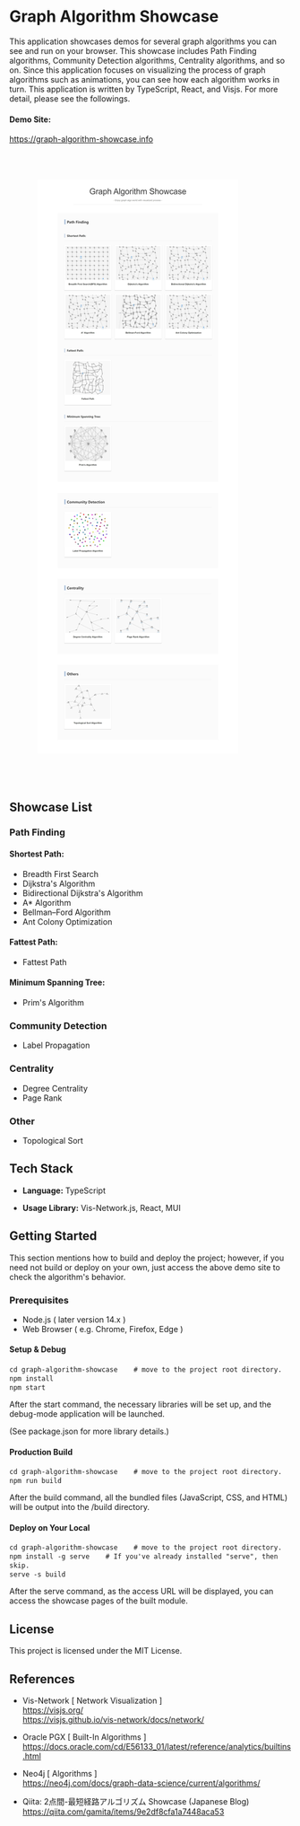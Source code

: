 # Graph Algorithm Showcase
This application showcases demos for several graph algorithms you can see and run on your browser. This showcase includes Path Finding algorithms, Community Detection algorithms, Centrality algorithms, and so on. Since this application focuses on visualizing the process of graph algorithms such as animations, you can see how each algorithm works in turn. This application is written by TypeScript, React, and Visjs. For more detail, please see the followings.

#### Demo Site:
https://graph-algorithm-showcase.info

<img src="./src/assets/showcase.jpeg" style="margin: 50px;">


## Showcase List

### Path Finding
#### Shortest Path:
- Breadth First Search
- Dijkstra's Algorithm
- Bidirectional Dijkstra's Algorithm
- A* Algorithm
- Bellman–Ford Algorithm
- Ant Colony Optimization

#### Fattest Path:
- Fattest Path

#### Minimum Spanning Tree:
- Prim's Algorithm

### Community Detection
- Label Propagation

### Centrality
- Degree Centrality
- Page Rank

### Other
- Topological Sort


## Tech Stack
- **Language:** TypeScript

- **Usage Library:** Vis-Network.js, React, MUI


## Getting Started

This section mentions how to build and deploy the project; however, if you need not build or deploy on your own, just access the above demo site to check the algorithm's behavior.


### Prerequisites 
- Node.js  ( later version 14.x )
- Web Browser ( e.g. Chrome, Firefox, Edge )

#### Setup & Debug

``` 
cd graph-algorithm-showcase    # move to the project root directory.
npm install
npm start
```
After the start command, the necessary libraries will be set up, and the debug-mode application will be launched. 

(See package.json for more library details.)

#### Production Build
``` 
cd graph-algorithm-showcase    # move to the project root directory.
npm run build
```
After the build command, all the bundled files (JavaScript, CSS, and HTML) will be output into the /build directory.

#### Deploy on Your Local
``` 
cd graph-algorithm-showcase    # move to the project root directory.
npm install -g serve    # If you've already installed "serve", then skip.
serve -s build
```
After the serve command, as the access URL will be displayed, you can access the showcase pages of the built module.


## License
This project is licensed under the MIT License.



## References

- Vis-Network [ Network Visualization ]  
https://visjs.org/  
https://visjs.github.io/vis-network/docs/network/  

- Oracle PGX [ Built-In Algorithms ]  
https://docs.oracle.com/cd/E56133_01/latest/reference/analytics/builtins.html  

- Neo4j [ Algorithms ]  
https://neo4j.com/docs/graph-data-science/current/algorithms/  

- Qiita: 2点間-最短経路アルゴリズム Showcase (Japanese Blog)  
https://qiita.com/gamita/items/9e2df8cfa1a7448aca53
